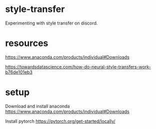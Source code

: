 # style-transfer
Experimenting with style transfer on discord.

# resources 

https://www.anaconda.com/products/individual#Downloads

https://towardsdatascience.com/how-do-neural-style-transfers-work-b76de101eb3

# setup 

Download and install anaconda 
https://www.anaconda.com/products/individual#Downloads

Install pytorch 
https://pytorch.org/get-started/locally/
